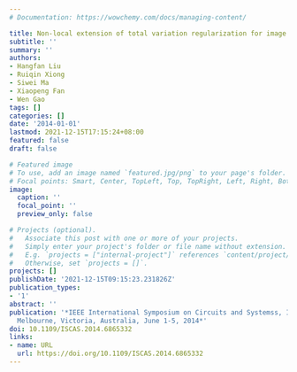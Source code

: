 ```yaml
---
# Documentation: https://wowchemy.com/docs/managing-content/

title: Non-local extension of total variation regularization for image restoration
subtitle: ''
summary: ''
authors:
- Hangfan Liu
- Ruiqin Xiong
- Siwei Ma
- Xiaopeng Fan
- Wen Gao
tags: []
categories: []
date: '2014-01-01'
lastmod: 2021-12-15T17:15:24+08:00
featured: false
draft: false

# Featured image
# To use, add an image named `featured.jpg/png` to your page's folder.
# Focal points: Smart, Center, TopLeft, Top, TopRight, Left, Right, BottomLeft, Bottom, BottomRight.
image:
  caption: ''
  focal_point: ''
  preview_only: false

# Projects (optional).
#   Associate this post with one or more of your projects.
#   Simply enter your project's folder or file name without extension.
#   E.g. `projects = ["internal-project"]` references `content/project/deep-learning/index.md`.
#   Otherwise, set `projects = []`.
projects: []
publishDate: '2021-12-15T09:15:23.231826Z'
publication_types:
- '1'
abstract: ''
publication: '*IEEE International Symposium on Circuits and Systemss, ISCAS 2014,
  Melbourne, Victoria, Australia, June 1-5, 2014*'
doi: 10.1109/ISCAS.2014.6865332
links:
- name: URL
  url: https://doi.org/10.1109/ISCAS.2014.6865332
---
```

